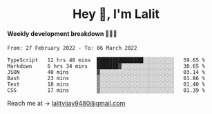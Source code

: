 <h1 align="center">Hey 👋, I'm Lalit</h1>

#### Weekly development breakdown 👨🏻‍💻
<!--START_SECTION:waka-->

```text
From: 27 February 2022 - To: 06 March 2022

TypeScript   12 hrs 48 mins  ███████████████░░░░░░░░░░   59.65 %
Markdown     6 hrs 34 mins   ███████▓░░░░░░░░░░░░░░░░░   30.65 %
JSON         40 mins         ▓░░░░░░░░░░░░░░░░░░░░░░░░   03.14 %
Bash         23 mins         ▒░░░░░░░░░░░░░░░░░░░░░░░░   01.86 %
Text         18 mins         ▒░░░░░░░░░░░░░░░░░░░░░░░░   01.40 %
CSS          17 mins         ▒░░░░░░░░░░░░░░░░░░░░░░░░   01.39 %
```

<!--END_SECTION:waka-->

Reach me at → lalitvijay9480@gmail.com
